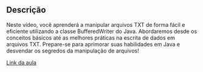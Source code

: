 ## Descrição

Neste vídeo, você aprenderá a manipular arquivos TXT de forma fácil e eficiente utilizando a classe BufferedWriter do Java. Abordaremos desde os conceitos básicos até as melhores práticas na escrita de dados em arquivos TXT. Prepare-se para aprimorar suas habilidades em Java e desvendar os segredos da manipulação de arquivos!

[Link da aula](https://www.youtube.com/watch?v=aHpxqvVEdVo)
